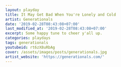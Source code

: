 ```yaml
---
layout: playday
title: It May Get Bad When You're Lonely and Cold
artist: Generationals
date: '2019-02-28T08:43:08+07:00'
last_modified_at: '2019-02-28T08:43:08+07:00'
excerpt: Some happy tune to cheer y'all up.
categories: playdays
tags: generationals
youtubeid: rt6zX8uRbAg
cover: /assets/images/posts/generationals.jpg
artist_website: 'https://generationals.com/'
---
```


